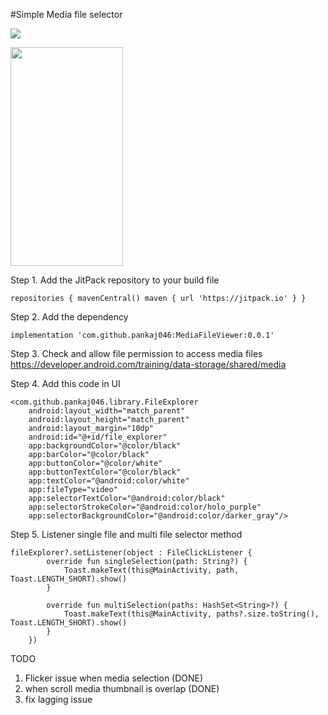 #Simple Media file selector

[![](https://jitpack.io/v/pankaj046/MediaFileViewer.svg)](https://jitpack.io/#pankaj046/MediaFileViewer)

<img src='https://raw.githubusercontent.com/pankaj046/MediaFileViewer/master/demo/demo.gif' width=180 height=350/>

Step 1. Add the JitPack repository to your build file

`repositories {
    mavenCentral()
    maven { url 'https://jitpack.io' }
}`

Step 2. Add the dependency

`implementation 'com.github.pankaj046:MediaFileViewer:0.0.1'`

Step 3. Check and allow file permission to access media files
https://developer.android.com/training/data-storage/shared/media

Step 4. Add this code in UI

    <com.github.pankaj046.library.FileExplorer
        android:layout_width="match_parent"
        android:layout_height="match_parent"
        android:layout_margin="10dp"
        android:id="@+id/file_explorer"
        app:backgroundColor="@color/black"
        app:barColor="@color/black"
        app:buttonColor="@color/white"
        app:buttonTextColor="@color/black"
        app:textColor="@android:color/white"
        app:fileType="video"
        app:selectorTextColor="@android:color/black"
        app:selectorStrokeColor="@android:color/holo_purple"
        app:selectorBackgroundColor="@android:color/darker_gray"/>

Step 5. Listener single file and multi file selector method


    fileExplorer?.setListener(object : FileClickListener {
            override fun singleSelection(path: String?) {
                Toast.makeText(this@MainActivity, path, Toast.LENGTH_SHORT).show()
            }

            override fun multiSelection(paths: HashSet<String>?) {
                Toast.makeText(this@MainActivity, paths?.size.toString(), Toast.LENGTH_SHORT).show()
            }
        })


TODO
1) Flicker issue when media selection (DONE)
2) when scroll media thumbnail is overlap (DONE)
3) fix lagging issue 
